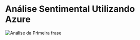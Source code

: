 # Análise Sentimental Utilizando Azure
![Análise da Primeira frase](https://github.com/user-attachments/assets/aab6281d-7a99-495e-be9d-909b06f65823)
